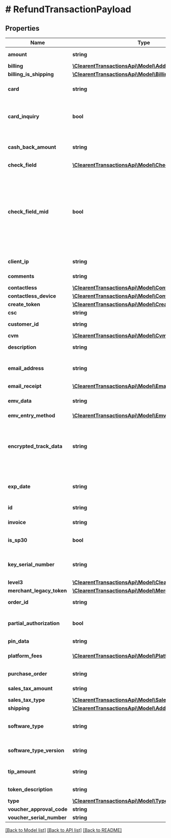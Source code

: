 # # RefundTransactionPayload

## Properties

Name | Type | Description | Notes
------------ | ------------- | ------------- | -------------
**amount** | **string** | The transaction amount. | [optional]
**billing** | [**\ClearentTransactionsApi\Model\Address**](Address.md) |  | [optional]
**billing_is_shipping** | [**\ClearentTransactionsApi\Model\BillingIsShipping**](BillingIsShipping.md) |  | [optional]
**card** | **string** | The credit card number or token. | [optional]
**card_inquiry** | **bool** | False if you would not like to run a card inquiry automatically. | [optional] [default to true]
**cash_back_amount** | **string** | The cash back amount when using EBT cash benefits. | [optional]
**check_field** | [**\ClearentTransactionsApi\Model\CheckField**](CheckField.md) |  | [optional]
**check_field_mid** | **bool** | Optional duplication check for EMV transactions. True if you want to validate the &#x60;check-field&#x60; sent in is not duplicated for EMV transactions on a merchant level. | [optional]
**client_ip** | **string** | The client IP address. | [optional]
**comments** | **string** | The transaction comments. | [optional]
**contactless** | [**\ClearentTransactionsApi\Model\Contactless**](Contactless.md) |  | [optional]
**contactless_device** | [**\ClearentTransactionsApi\Model\ContactlessDevice**](ContactlessDevice.md) |  | [optional]
**create_token** | [**\ClearentTransactionsApi\Model\CreateToken**](CreateToken.md) |  | [optional]
**csc** | **string** | The CSC. | [optional]
**customer_id** | **string** | The customer ID. | [optional]
**cvm** | [**\ClearentTransactionsApi\Model\Cvm**](Cvm.md) |  | [optional]
**description** | **string** | The transaction description. | [optional]
**email_address** | **string** | The email address associated with the transaction. | [optional]
**email_receipt** | [**\ClearentTransactionsApi\Model\EmailReceipt**](EmailReceipt.md) |  | [optional]
**emv_data** | **string** | The EMV data passed from the terminal. | [optional]
**emv_entry_method** | [**\ClearentTransactionsApi\Model\EmvEntryMethod**](EmvEntryMethod.md) |  | [optional]
**encrypted_track_data** | **string** | The Encrypted Track Data can be passed in instead of the card number. This requires &#x60;track-format&#x60; to be set. | [optional]
**exp_date** | **string** | The expiration date of the credit card in MMYY format. | [optional]
**id** | **string** | The ID of the transaction. | [optional]
**invoice** | **string** | The invoice number. | [optional]
**is_sp30** | **bool** | True if the terminal being used is a SP30. | [optional]
**key_serial_number** | **string** | The serial number of the encrypted device. | [optional]
**level3** | [**\ClearentTransactionsApi\Model\ClearentLevel3**](ClearentLevel3.md) |  | [optional]
**merchant_legacy_token** | [**\ClearentTransactionsApi\Model\MerchantLegacyToken**](MerchantLegacyToken.md) |  | [optional]
**order_id** | **string** | The order ID of the transaction. | [optional]
**partial_authorization** | **bool** | True if you would like to check partial authorization. | [optional]
**pin_data** | **string** |  | [optional]
**platform_fees** | [**\ClearentTransactionsApi\Model\PlatformFee[]**](PlatformFee.md) | True if the batch was settled. | [optional]
**purchase_order** | **string** | The transaction purchase order. | [optional]
**sales_tax_amount** | **string** | The amount of the sales tax. | [optional]
**sales_tax_type** | [**\ClearentTransactionsApi\Model\SalesTaxType**](SalesTaxType.md) |  | [optional]
**shipping** | [**\ClearentTransactionsApi\Model\Address**](Address.md) |  | [optional]
**software_type** | **string** | The reference to the software name you are building. | [optional]
**software_type_version** | **string** | Optional field to help with troubleshooting. | [optional]
**tip_amount** | **string** | The tip amount for the transaction. | [optional]
**token_description** | **string** | The description of the token. | [optional]
**type** | [**\ClearentTransactionsApi\Model\TypeRefundTransaction**](TypeRefundTransaction.md) |  | [optional]
**voucher_approval_code** | **string** |  | [optional]
**voucher_serial_number** | **string** |  | [optional]

[[Back to Model list]](../../README.md#models) [[Back to API list]](../../README.md#endpoints) [[Back to README]](../../README.md)
